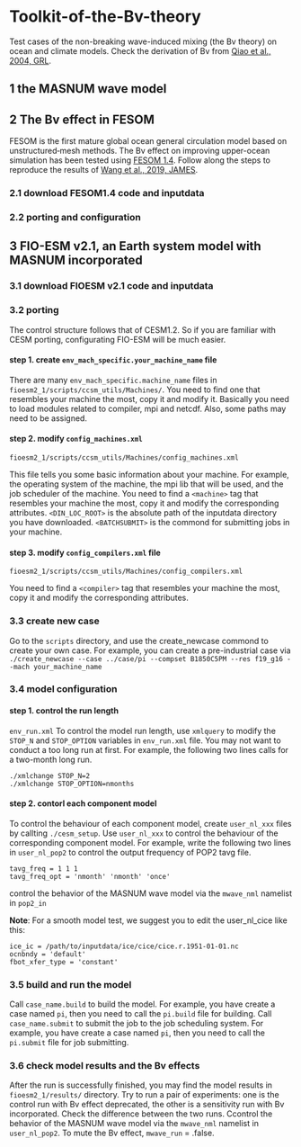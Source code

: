 # Toolkit-of-the-Bv-theory
Test cases of the non-breaking wave-induced mixing (the Bv theory) on ocean and climate models. Check the derivation of Bv from [Qiao et al., 2004, GRL](https://agupubs.onlinelibrary.wiley.com/doi/full/10.1029/2004GL019824).
## 1 the MASNUM wave model

## 2 The Bv effect in FESOM
FESOM is the first mature global ocean general circulation model based on unstructured‐mesh methods. The Bv effect on improving upper-ocean simulation has been tested using [FESOM 1.4](https://fesom.de/models/fesom14/). Follow along the steps to reproduce the results of [Wang et al., 2019, JAMES](https://agupubs.onlinelibrary.wiley.com/doi/full/10.1029/2018MS001494).
### 2.1 download FESOM1.4 code and inputdata

### 2.2 porting and configuration
## 3 FIO-ESM v2.1, an Earth system model with MASNUM incorporated
### 3.1 download FIOESM v2.1 code and inputdata
### 3.2 porting
The control structure follows that of CESM1.2. So if you are familiar with CESM porting, configurating FIO-ESM will be much easier.
#### step 1. create `env_mach_specific.your_machine_name` file
There are many `env_mach_specific.machine_name` files in `fioesm2_1/scripts/ccsm_utils/Machines/`. You need to find one that resembles your machine the most, copy it and modify it. Basically you need to load modules related to compiler, mpi and netcdf. Also, some paths may need to be assigned.
#### step 2. modify `config_machines.xml`
```
fioesm2_1/scripts/ccsm_utils/Machines/config_machines.xml
```
This file tells you some basic information about your machine. For example, the operating system of the machine, the mpi lib that will be used, and the job scheduler of the machine. You need to find a `<machine>` tag that resembles your machine the most, copy it and modify the corresponding attributes.
`<DIN_LOC_ROOT>` is the absolute path of the inputdata directory you have downloaded.
`<BATCHSUBMIT>` is the commond for submitting jobs in your machine.

#### step 3. modify `config_compilers.xml` file
```
fioesm2_1/scripts/ccsm_utils/Machines/config_compilers.xml
```  
You need to find a `<compiler>` tag that resembles your machine the most, copy it and modify the corresponding attributes.
  
### 3.3 create new case
Go to the `scripts` directory, and use the create_newcase commond to create your own case.
For example, you can create a pre-industrial case via ```./create_newcase --case ../case/pi --compset B1850C5PM --res f19_g16 --mach your_machine_name```

### 3.4 model configuration
#### step 1. control the run length
`env_run.xml`
To control the model run length, use `xmlquery` to modify the `STOP_N` and `STOP_OPTION` variables in `env_run.xml` file. You may not want to conduct a too long run at first.
For example, the following two lines calls for a two-month long run.
```
./xmlchange STOP_N=2
./xmlchange STOP_OPTION=nmonths
```
#### step 2. contorl each component model
To control the behaviour of each component model, create `user_nl_xxx` files by callting `./cesm_setup`.
Use `user_nl_xxx` to control the behaviour of the corresponding component model.
For example, write the following two lines in `user_nl_pop2` to control the output frequency of POP2 tavg file.
```
tavg_freq = 1 1 1
tavg_freq_opt = 'nmonth' 'nmonth' 'once'
```
control the behavior of the MASNUM wave model via the `mwave_nml` namelist in `pop2_in`

**Note**: For a smooth model test, we suggest you to edit the user_nl_cice like this:
```
ice_ic = /path/to/inputdata/ice/cice/cice.r.1951-01-01.nc
ocnbndy = 'default'
fbot_xfer_type = 'constant'
```
### 3.5 build and run the model
Call `case_name.build` to build the model. For example, you have create a case named `pi`, then you need to call the `pi.build` file for building.
Call `case_name.submit` to submit the job to the job scheduling system. For example, you have create a case named `pi`, then you need to call the `pi.submit` file for job submitting.

### 3.6 check model results and the Bv effects
After the run is successfully finished, you may find the model results in `fioesm2_1/results/` directory.
Try to run a pair of experiments: one is the control run with Bv effect deprecated, the other is a sensitivity run with Bv incorporated. Check the difference between the two runs.
Ccontrol the behavior of the MASNUM wave model via the `mwave_nml` namelist in `user_nl_pop2`. To mute the Bv effect, `mwave_run` = .false.
